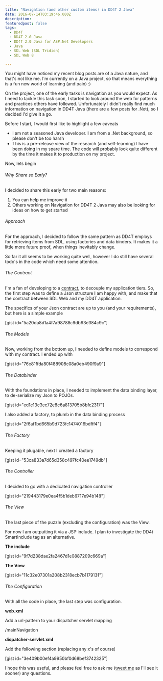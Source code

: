 ```yaml
---
title: "Navigation (and other custom items) in DD4T 2 Java"
date: 2016-07-14T03:19:46.000Z
description: 
featuredpost: false
tags: 
  - DD4T
  - DD4T 2.0 Java
  - DD4T 2.0 Java for ASP.Net Developers
  - Java
  - SDL Web (SDL Tridion)
  - SDL Web 8

---
```


You might have noticed my recent blog posts are of a Java nature, and that's not like me. I'm currently on a Java project, so that means everything is a fun new world of learning (and pain) :)

On the project, one of the early tasks is navigation as you would expect. As I need to tackle this task soon, I started to look around the web for patterns and practices others have followed. Unfortunately I didn't really find much information on navigation in DD4T Java (there are a few posts for .Net), so I decided I'd give it a go.

Before I start, I would first like to highlight a few caveats

- I am not a seasoned Java developer. I am from a .Net background, so please don't be too harsh
- This is a pre-release view of the research (and self-learning) I have been doing in my spare time. The code will probably look quite different by the time it makes it to production on my project.

Now, lets begin

###### Why Share so Early?

I decided to share this early for two main reasons:

1. You can help me improve it
2. Others working on Navigation for DD4T 2 Java may also be looking for ideas on how to get started

###### Approach

For the approach, I decided to follow the same pattern as DD4T employs for retrieving items from SDL, using factories and data binders. It makes it a little more future proof, when things inevitably change.

So far it all seems to be working quite well, however I do still have several todo's in the code which need some attention.

###### The Contract

I'm a fan of developing to a [contract](https://en.wikipedia.org/wiki/Design_by_contract), to decouple my application tiers. So, the first step was to define a Json structure I am happy with, and make that the contract between SDL Web and my DD4T application.

The specifics of your Json contract are up to you (and your requirements), but here is a simple example

\[gist id="5a20da8d1a4f7a98788c9db93e384c9c"\]

###### The Models

Now, working from the bottom up, I needed to define models to correspond with my contract. I ended up with

\[gist id="76c81ffda80f488908c08a0eb490f9a9"\]

###### The Databinder

With the foundations in place, I needed to implement the data binding layer, to de-serialize my Json to POJOs.

\[gist id="ed1c13c3ec72e8c6a813705b8bfc2317"\]

I also added a factory, to plumb in the data binding process

\[gist id="2f6af1bd665b9d723fc1474016bdfff4"\]

###### The Factory

Keeping it plugable, next I created a factory

\[gist id="53ca833a7d65d358c497fc40ee1749db"\]

###### The Controller

I decided to go with a dedicated navigation controller

\[gist id="219443179e0ea4f5b1deb6717e94b148"\]

###### The View

The last piece of the puzzle (excluding the configuration) was the View.

For now I am outputting it via a JSP include. I plan to investigate the DD4t SmartInclude tag as an alternative.

**The include**

\[gist id="9f7d238dae2fa2467d1e0887209c669a"\]

**The View**

\[gist id="11c32e07301a208b2318ecb7b1179131"\]

###### The Configuration

With all the code in place, the last step was configuration.

**web.xml**

Add a url-pattern to your dispatcher servlet mapping

<url-pattern>/mainNavigation</url-pattern>

**dispatcher-servlet.xml**

Add the following section (replacing any x's of course)

\[gist id="3e409b00ef4a9950bf0d68bef3742325"\]

I hope this was useful, and please feel free to ask me ([tweet me](https://twitter.com/chrismrgn) as I'll see it sooner) any questions.
